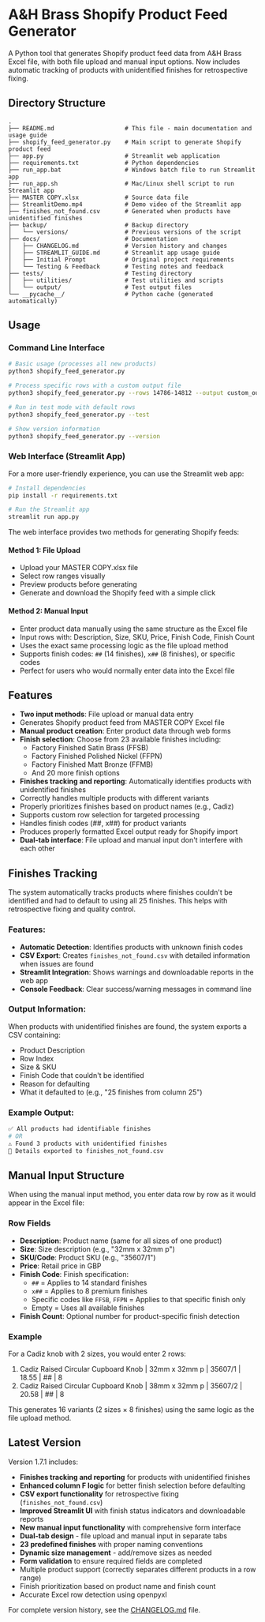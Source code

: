 # A&H Brass Shopify Product Feed Generator

A Python tool that generates Shopify product feed data from A&H Brass Excel file, with both file upload and manual input options. Now includes automatic tracking of products with unidentified finishes for retrospective fixing.

## Directory Structure

```
.
├── README.md                    # This file - main documentation and usage guide
├── shopify_feed_generator.py    # Main script to generate Shopify product feed
├── app.py                       # Streamlit web application
├── requirements.txt             # Python dependencies
├── run_app.bat                  # Windows batch file to run Streamlit app
├── run_app.sh                   # Mac/Linux shell script to run Streamlit app
├── MASTER COPY.xlsx             # Source data file
├── StreamlitDemo.mp4            # Demo video of the Streamlit app
├── finishes_not_found.csv       # Generated when products have unidentified finishes
├── backup/                      # Backup directory
│   └── versions/                # Previous versions of the script
├── docs/                        # Documentation
│   ├── CHANGELOG.md             # Version history and changes
│   ├── STREAMLIT_GUIDE.md       # Streamlit app usage guide
│   ├── Initial Prompt           # Original project requirements
│   └── Testing & Feedback       # Testing notes and feedback
├── tests/                       # Testing directory
│   ├── utilities/               # Test utilities and scripts
│   └── output/                  # Test output files
└── __pycache__/                 # Python cache (generated automatically)
```

## Usage

### Command Line Interface

```bash
# Basic usage (processes all new products)
python3 shopify_feed_generator.py

# Process specific rows with a custom output file
python3 shopify_feed_generator.py --rows 14786-14812 --output custom_output.xlsx

# Run in test mode with default rows
python3 shopify_feed_generator.py --test

# Show version information
python3 shopify_feed_generator.py --version
```

### Web Interface (Streamlit App)

For a more user-friendly experience, you can use the Streamlit web app:

```bash
# Install dependencies
pip install -r requirements.txt

# Run the Streamlit app
streamlit run app.py
```

The web interface provides two methods for generating Shopify feeds:

#### Method 1: File Upload
- Upload your MASTER COPY.xlsx file
- Select row ranges visually
- Preview products before generating
- Generate and download the Shopify feed with a simple click

#### Method 2: Manual Input
- Enter product data manually using the same structure as the Excel file
- Input rows with: Description, Size, SKU, Price, Finish Code, Finish Count
- Uses the exact same processing logic as the file upload method
- Supports finish codes: `##` (14 finishes), `x##` (8 finishes), or specific codes
- Perfect for users who would normally enter data into the Excel file

## Features

- **Two input methods**: File upload or manual data entry
- Generates Shopify product feed from MASTER COPY Excel file
- **Manual product creation**: Enter product data through web forms
- **Finish selection**: Choose from 23 available finishes including:
  - Factory Finished Satin Brass (FFSB)
  - Factory Finished Polished Nickel (FFPN)
  - Factory Finished Matt Bronze (FFMB)
  - And 20 more finish options
- **Finishes tracking and reporting**: Automatically identifies products with unidentified finishes
- Correctly handles multiple products with different variants
- Properly prioritizes finishes based on product names (e.g., Cadiz)
- Supports custom row selection for targeted processing
- Handles finish codes (##, x##) for product variants
- Produces properly formatted Excel output ready for Shopify import
- **Dual-tab interface**: File upload and manual input don't interfere with each other

## Finishes Tracking

The system automatically tracks products where finishes couldn't be identified and had to default to using all 25 finishes. This helps with retrospective fixing and quality control.

### Features:
- **Automatic Detection**: Identifies products with unknown finish codes
- **CSV Export**: Creates `finishes_not_found.csv` with detailed information when issues are found
- **Streamlit Integration**: Shows warnings and downloadable reports in the web app
- **Console Feedback**: Clear success/warning messages in command line

### Output Information:
When products with unidentified finishes are found, the system exports a CSV containing:
- Product Description
- Row Index
- Size & SKU
- Finish Code that couldn't be identified
- Reason for defaulting
- What it defaulted to (e.g., "25 finishes from column 25")

### Example Output:
```bash
✅ All products had identifiable finishes
# OR
⚠️ Found 3 products with unidentified finishes
📄 Details exported to finishes_not_found.csv
```

## Manual Input Structure

When using the manual input method, you enter data row by row as it would appear in the Excel file:

### Row Fields
- **Description**: Product name (same for all sizes of one product)
- **Size**: Size description (e.g., "32mm x 32mm p")
- **SKU/Code**: Product SKU (e.g., "35607/1")
- **Price**: Retail price in GBP
- **Finish Code**: Finish specification:
  - `##` = Applies to 14 standard finishes
  - `x##` = Applies to 8 premium finishes
  - Specific codes like `FFSB`, `FFPN` = Applies to that specific finish only
  - Empty = Uses all available finishes
- **Finish Count**: Optional number for product-specific finish detection

### Example
For a Cadiz knob with 2 sizes, you would enter 2 rows:
1. Cadiz Raised Circular Cupboard Knob | 32mm x 32mm p | 35607/1 | 18.55 | ## | 8
2. Cadiz Raised Circular Cupboard Knob | 38mm x 32mm p | 35607/2 | 20.58 | ## | 8

This generates 16 variants (2 sizes × 8 finishes) using the same logic as the file upload method.

## Latest Version

Version 1.7.1 includes:
- **Finishes tracking and reporting** for products with unidentified finishes
- **Enhanced column F logic** for better finish selection before defaulting
- **CSV export functionality** for retrospective fixing (`finishes_not_found.csv`)
- **Improved Streamlit UI** with finish status indicators and downloadable reports
- **New manual input functionality** with comprehensive form interface
- **Dual-tab design** - file upload and manual input in separate tabs
- **23 predefined finishes** with proper naming conventions
- **Dynamic size management** - add/remove sizes as needed
- **Form validation** to ensure required fields are completed
- Multiple product support (correctly separates different products in a row range)
- Finish prioritization based on product name and finish count
- Accurate Excel row detection using openpyxl

For complete version history, see the [CHANGELOG.md](docs/CHANGELOG.md) file. 